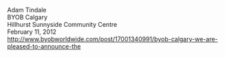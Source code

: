 Adam Tindale  
BYOB Calgary  
Hillhurst Sunnyside Community Centre  
February 11, 2012  
<http://www.byobworldwide.com/post/17001340991/byob-calgary-we-are-pleased-to-announce-the>
